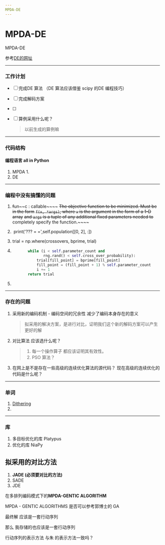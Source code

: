 ```yaml
---
MPDA-DE	
---
```


# MPDA-DE
MPDA-DE

参考[DE的网址](https://docs.scipy.org/doc/scipy/reference/generated/scipy.optimize.differential_evolution.html)







---

### 工作计划

- [ ] 完成DE 算法 （DE 算法应该借鉴 scipy 的DE 编程技巧）

- [ ] 完成解码方案

- [ ] 

- [ ] 算例采用什么呢？ 

  > 以前生成的算例嘛

---

### 代码结构

#### 编程语言 all in Python

1. MPDA
   1. 
2. DE 





---

### 编程中没有搞懂的问题

1. ~~f~~un~~c : callable~~~~
          ~~The objective function to be minimized.  Must be in the form~~
          ~~``f(x, *args)``, where ``x`` is the argument in the form of a 1-D array~~
          ~~and ``args`` is a  tuple of any additional fixed parameters needed to~~
          completely specify the function.~~~~

2. ​        print('??? = =',self.population[[0, 2], :])

3. trial = np.where(crossovers, bprime, trial)

4. ```python
          while (i < self.parameter_count and
                 rng.rand() < self.cross_over_probability):
              trial[fill_point] = bprime[fill_point]
              fill_point = (fill_point + 1) % self.parameter_count
              i += 1
          return trial
      ```
5. 
---



### 存在的问题

1. 采用新的编码机制 -  编码空间的冗余性 减少了编码本身存在的意义

   > 拟采用的解决方案，是进行对比，证明我们这个新的解码方案可以产生更好的解

2. 对比算法 应该选什么呢？

   > 1. 每一个操作算子 都应该证明其有效性。
   > 2. PSO 算法？

3. 在网上是不是存在一些高级的连续优化算法的源代码？ 现在高级的连续优化的代码是什么呢？

    

---



### 单词

1. [Dithering](v.犹豫不决;踌躇)
2. 







---



### 库

1.  多目标优化的库 Platypus 
2.  优化的库 NiaPy

## 拟采用的对比方法

1. **JADE (必须要对比的方法)**
2. SADE
3. JDE

在多排列编码模式下的**MPDA-GENTIC ALGORITHM**

MPDA - GENTIC ALGORITHMS 是否可以参考郭博士的 GA 





最终解 应该是一套行动序列

那么 我存储的也应该是一套行动序列

行动序列的表示方法 与朱 的表示方法一致吗？

